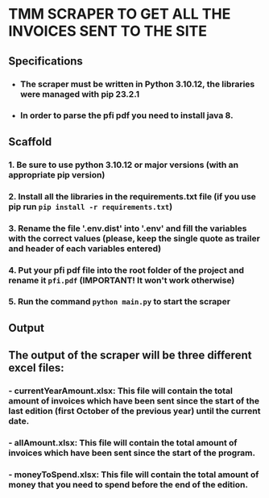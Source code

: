 # TMM SCRAPER TO GET ALL THE INVOICES SENT TO THE SITE


## Specifications



- ### The scraper must be written in Python 3.10.12, the libraries were managed with pip 23.2.1
- ### In order to parse the pfi pdf you need to install java 8. 
  
## Scaffold



### 1. Be sure to use python 3.10.12 or major versions (with an appropriate pip version)
### 2. Install all the libraries in the requirements.txt file (if you use pip run `pip install -r requirements.txt`)
### 3. Rename the file '.env.dist' into '.env' and fill the variables with the correct values (please, keep the single quote as trailer and header of each variables entered)
### 4. Put your pfi pdf file into the root folder of the project and rename it `pfi.pdf` (IMPORTANT! It won't work otherwise)
### 5. Run the command `python main.py` to start the scraper

## Output



## The output of the scraper will be three different excel files:
### - currentYearAmount.xlsx: This file will contain the total amount of invoices which have been sent since the start of the last edition (first October of the previous year) until the current date.
### - allAmount.xlsx: This file will contain the total amount of invoices which have been sent since the start of the program.
### - moneyToSpend.xlsx: This file will contain the total amount of money that you need to spend before the end of the edition.